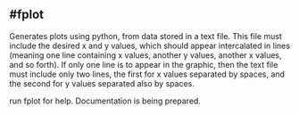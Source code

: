 #fplot
------

Generates plots using python, from data stored in a text file. This file must
include the desired x and y values, which should appear intercalated in lines
(meaning one line containing x values, another y values, another x values,
and so forth). If only one line is to appear in the graphic, then the text
file must include only two lines, the first for x values separated by spaces,
and the second for y values separated also by spaces.

run fplot for help. Documentation is being prepared.
